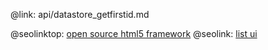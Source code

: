 @link: api/datastore_getfirstid.md

@seolinktop: [open source html5 framework](https://webix.com)
@seolink: [list ui](https://webix.com/widget/list/)